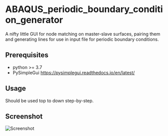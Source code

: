 # ABAQUS_periodic_boundary_condition_generator
A nifty little GUI for node matching on master-slave surfaces, pairing them and generating lines for use in input file for periodic boundary conditions.

## Prerequisites

* python >= 3.7
* PySimpleGui <https://pysimplegui.readthedocs.io/en/latest/>

## Usage
Should be used top to down step-by-step.


## Screenshot

![Screenshot](https://github.com/saiwal/ABAQUS_periodic_boundary_condition_generator/blob/d5eeeebe1c130d752e03dd6afb1870e1bb87aac7/screenshot.png)
